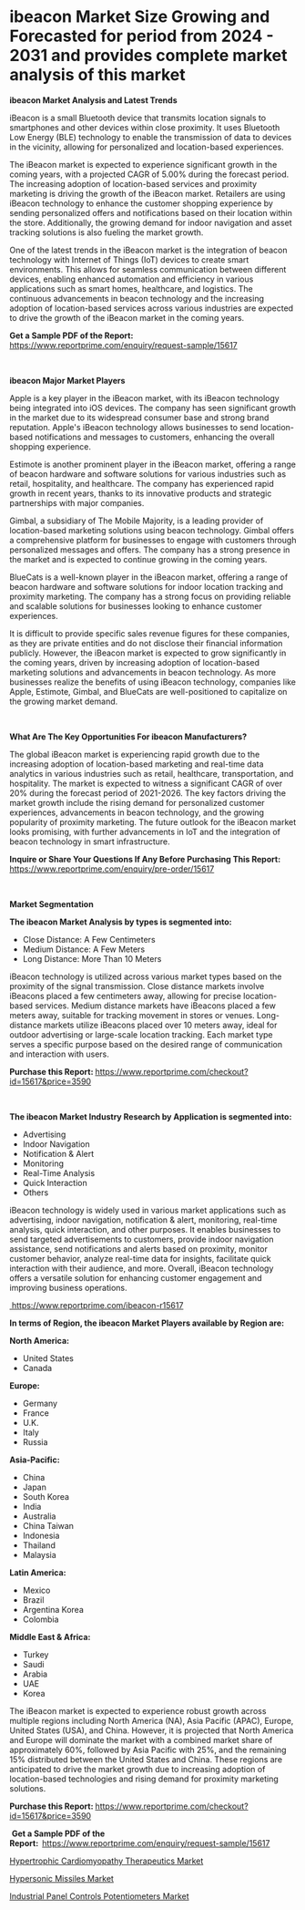 <p><h1>ibeacon Market Size Growing and Forecasted for period from 2024 - 2031 and provides complete market analysis of this market</h1></p><p><strong>ibeacon Market Analysis and Latest Trends</strong></p>
<p><p>iBeacon is a small Bluetooth device that transmits location signals to smartphones and other devices within close proximity. It uses Bluetooth Low Energy (BLE) technology to enable the transmission of data to devices in the vicinity, allowing for personalized and location-based experiences.</p><p>The iBeacon market is expected to experience significant growth in the coming years, with a projected CAGR of 5.00% during the forecast period. The increasing adoption of location-based services and proximity marketing is driving the growth of the iBeacon market. Retailers are using iBeacon technology to enhance the customer shopping experience by sending personalized offers and notifications based on their location within the store. Additionally, the growing demand for indoor navigation and asset tracking solutions is also fueling the market growth.</p><p>One of the latest trends in the iBeacon market is the integration of beacon technology with Internet of Things (IoT) devices to create smart environments. This allows for seamless communication between different devices, enabling enhanced automation and efficiency in various applications such as smart homes, healthcare, and logistics. The continuous advancements in beacon technology and the increasing adoption of location-based services across various industries are expected to drive the growth of the iBeacon market in the coming years.</p></p>
<p><strong>Get a Sample PDF of the Report:&nbsp;</strong> <a href="https://www.reportprime.com/enquiry/request-sample/15617">https://www.reportprime.com/enquiry/request-sample/15617</a></p>
<p>&nbsp;</p>
<p><strong>ibeacon Major Market Players</strong></p>
<p><p>Apple is a key player in the iBeacon market, with its iBeacon technology being integrated into iOS devices. The company has seen significant growth in the market due to its widespread consumer base and strong brand reputation. Apple's iBeacon technology allows businesses to send location-based notifications and messages to customers, enhancing the overall shopping experience.</p><p>Estimote is another prominent player in the iBeacon market, offering a range of beacon hardware and software solutions for various industries such as retail, hospitality, and healthcare. The company has experienced rapid growth in recent years, thanks to its innovative products and strategic partnerships with major companies.</p><p>Gimbal, a subsidiary of The Mobile Majority, is a leading provider of location-based marketing solutions using beacon technology. Gimbal offers a comprehensive platform for businesses to engage with customers through personalized messages and offers. The company has a strong presence in the market and is expected to continue growing in the coming years.</p><p>BlueCats is a well-known player in the iBeacon market, offering a range of beacon hardware and software solutions for indoor location tracking and proximity marketing. The company has a strong focus on providing reliable and scalable solutions for businesses looking to enhance customer experiences.</p><p>It is difficult to provide specific sales revenue figures for these companies, as they are private entities and do not disclose their financial information publicly. However, the iBeacon market is expected to grow significantly in the coming years, driven by increasing adoption of location-based marketing solutions and advancements in beacon technology. As more businesses realize the benefits of using iBeacon technology, companies like Apple, Estimote, Gimbal, and BlueCats are well-positioned to capitalize on the growing market demand.</p></p>
<p>&nbsp;</p>
<p><strong>What Are The Key Opportunities For ibeacon Manufacturers?</strong></p>
<p><p>The global iBeacon market is experiencing rapid growth due to the increasing adoption of location-based marketing and real-time data analytics in various industries such as retail, healthcare, transportation, and hospitality. The market is expected to witness a significant CAGR of over 20% during the forecast period of 2021-2026. The key factors driving the market growth include the rising demand for personalized customer experiences, advancements in beacon technology, and the growing popularity of proximity marketing. The future outlook for the iBeacon market looks promising, with further advancements in IoT and the integration of beacon technology in smart infrastructure.</p></p>
<p><strong>Inquire or Share Your Questions If Any Before Purchasing This Report:</strong> <a href="https://www.reportprime.com/enquiry/pre-order/15617">https://www.reportprime.com/enquiry/pre-order/15617</a></p>
<p>&nbsp;</p>
<p><strong>Market Segmentation</strong></p>
<p><strong>The ibeacon Market Analysis by types is segmented into:</strong></p>
<p><ul><li>Close Distance: A Few Centimeters</li><li>Medium Distance: A Few Meters</li><li>Long Distance: More Than 10 Meters</li></ul></p>
<p><p>iBeacon technology is utilized across various market types based on the proximity of the signal transmission. Close distance markets involve iBeacons placed a few centimeters away, allowing for precise location-based services. Medium distance markets have iBeacons placed a few meters away, suitable for tracking movement in stores or venues. Long-distance markets utilize iBeacons placed over 10 meters away, ideal for outdoor advertising or large-scale location tracking. Each market type serves a specific purpose based on the desired range of communication and interaction with users.</p></p>
<p><strong>Purchase this Report:&nbsp;</strong><a href="https://www.reportprime.com/checkout?id=15617&price=3590">https://www.reportprime.com/checkout?id=15617&price=3590</a></p>
<p>&nbsp;</p>
<p><strong>The ibeacon Market Industry Research by Application is segmented into:</strong></p>
<p><ul><li>Advertising</li><li>Indoor Navigation</li><li>Notification & Alert</li><li>Monitoring</li><li>Real-Time Analysis</li><li>Quick Interaction</li><li>Others</li></ul></p>
<p><p>iBeacon technology is widely used in various market applications such as advertising, indoor navigation, notification & alert, monitoring, real-time analysis, quick interaction, and other purposes. It enables businesses to send targeted advertisements to customers, provide indoor navigation assistance, send notifications and alerts based on proximity, monitor customer behavior, analyze real-time data for insights, facilitate quick interaction with their audience, and more. Overall, iBeacon technology offers a versatile solution for enhancing customer engagement and improving business operations.</p></p>
<p><a href="https://www.reportprime.com/ibeacon-r15617">&nbsp;https://www.reportprime.com/ibeacon-r15617</a></p>
<p><strong>In terms of Region, the ibeacon Market Players available by Region are:</strong></p>
<p>
    <p> <strong> North America: </strong>
        <ul>
            <li>United States</li>
            <li>Canada</li>
        </ul>
        </p> 
    <p> <strong> Europe: </strong>
        <ul>
            <li>Germany</li>
            <li>France</li>
            <li>U.K.</li>
            <li>Italy</li>
            <li>Russia</li>
        </ul>
        </p> 
    <p> <strong> Asia-Pacific: </strong>
        <ul>
            <li>China</li>
            <li>Japan</li>
            <li>South Korea</li>
            <li>India</li>
            <li>Australia</li>
            <li>China Taiwan</li>
            <li>Indonesia</li>
            <li>Thailand</li>
            <li>Malaysia</li>
        </ul>
        </p> 
    <p> <strong> Latin America: </strong>
        <ul>
            <li>Mexico</li>
            <li>Brazil</li>
            <li>Argentina Korea</li>
            <li>Colombia</li>
        </ul>
        </p> 
    <p> <strong> Middle East & Africa: </strong>
        <ul>
            <li>Turkey</li>
            <li>Saudi</li>
            <li>Arabia</li>
            <li>UAE</li>
            <li>Korea</li>
        </ul>
    </p>
    </p>
<p><p>The iBeacon market is expected to experience robust growth across multiple regions including North America (NA), Asia Pacific (APAC), Europe, United States (USA), and China. However, it is projected that North America and Europe will dominate the market with a combined market share of approximately 60%, followed by Asia Pacific with 25%, and the remaining 15% distributed between the United States and China. These regions are anticipated to drive the market growth due to increasing adoption of location-based technologies and rising demand for proximity marketing solutions.</p></p>
<p><strong>Purchase this Report: </strong><a href="https://www.reportprime.com/checkout?id=15617&price=3590">https://www.reportprime.com/checkout?id=15617&price=3590</a></p>
<p>&nbsp;<strong>Get a Sample PDF of the Report:&nbsp;&nbsp;</strong><a href="https://www.reportprime.com/enquiry/request-sample/15617">https://www.reportprime.com/enquiry/request-sample/15617</a></p>
<p><strong></strong></p>
<p><p><a href="https://github.com/edytherolanlouisejk1miz0wig/Market-Research-Report-List-2/blob/main/hypertrophic-cardiomyopathy-therapeutics-market.md">Hypertrophic Cardiomyopathy Therapeutics Market</a></p><p><a href="https://github.com/peachesmcdowel1/Market-Research-Report-List-2/blob/main/hypersonic-missiles-market.md">Hypersonic Missiles Market</a></p><p><a href="https://gentle-editor-9db.notion.site/Industrial-Panel-Controls-Potentiometers-Market-Trends-Forecast-and-Competitive-Analysis-to-2031-65cce9bacecb4836bc4a9fdb1300720c">Industrial Panel Controls Potentiometers Market</a></p></p>